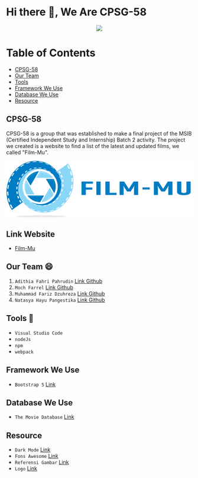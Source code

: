 # Hi there 👋, We Are CPSG-58

<p align="center">
  <a href="https://media.giphy.com/">
    <img src="https://media.giphy.com/media/xUPGGDNsLvqsBOhuU0/giphy.gif"/>
  </a>
</p>

# Table of Contents
- [CPSG-58](#cpsg-58)
- [Our Team](#our-team-)
- [Tools](#tools-)
- [Framework We Use](#framework-we-use)
- [Database We Use](#database-we-use)
- [Resource](#resource)

## CPSG-58
CPSG-58 is a group that was established to make a final project of the MSIB (Certified Independent Study and Internship) Batch 2 activity. The project we created is a website to find a list of the latest and updated films, we called "Film-Mu".

<p align="center">
    <img src="https://raw.githubusercontent.com/mochfarrel06/Film-Mu/main/src/assets/Logo-FILM-MU-Kanan.png"/>
</p>

## Link Website
- [Film-Mu](http://filmmu.herokuapp.com/)

## Our Team 😄
1. `Adithia Fahri Pahrudin` [Link Github](https://github.com/AditFahrP)
2. `Moch Farrel` [Link Github](https://github.com/mochfarrel06)
3. `Muhammad Fariz Dzuhreza` [Link Github](https://github.com/mfariz03)
4. `Natasya Hayu Pangestika` [Link Github](https://github.com/NatasyaHayuPangestika)

## Tools 🧰
- `Visual Studio Code`
- `nodeJs`
- `npm`
- `webpack`

## Framework We Use
- `Bootstrap 5` [Link](https://getbootstrap.com/)

## Database We Use
- `The Movie Database` [Link](https://www.themoviedb.org/)

## Resource
- `Dark Mode` [Link](https://github.com/asishgeorge/50Projects50Days)
- `Fons Awesome` [Link](https://fontawesome.com/)
- `Referensi Gambar` [Link](https://unsplash.com/)
- `Logo` [Link](https://www.logodesign.net/studio-design/0/MTE0Ng%253D%253D/Q09NUEFOWSBOQU1F/0?sf=)
